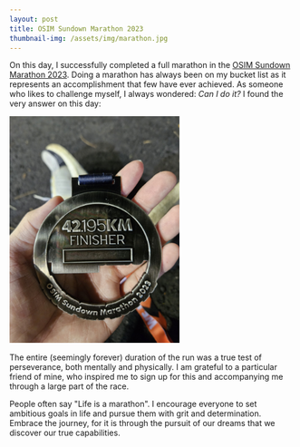 ```yaml
---
layout: post
title: OSIM Sundown Marathon 2023
thumbnail-img: /assets/img/marathon.jpg
---
```


On this day, I successfully completed a full marathon in the [OSIM Sundown Marathon 2023](https://www.sundownmarathon.com/). Doing a marathon has always been on my bucket list as it represents an accomplishment that few have ever achieved. As someone who likes to challenge myself, I always wondered: *Can I do it?* I found the very answer on this day:  

<img src="/assets/img/marathon.jpg"  width="300">  

The entire (seemingly forever) duration of the run was a true test of perseverance, both mentally and physically. I am grateful to a particular friend of mine, who inspired me to sign up for this and accompanying me through a large part of the race.  

People often say "Life is a marathon". I encourage everyone to set ambitious goals in life and pursue them with grit and determination. Embrace the journey, for it is through the pursuit of our dreams that we discover our true capabilities.